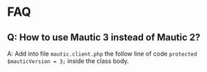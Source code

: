 # FAQ

## Q: How to use Mautic 3 instead of Mautic 2?

A: Add into file `mautic.client.php`  the follow line of code  `protected $mauticVersion = 3;` inside the class body. 
